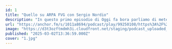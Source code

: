 ```yaml
---
id: 1
title: "Quello su ARPA FVG con Sergio Nordio"
description: "In questo primo episodio di Oggi fa bora parliamo di meteo e clima con Sergio Nordio, previsore di ARPA FVG. Scopriamo come vengono fatte le previsioni del tempo, quali fenomeni caratterizzano Trieste e dintorni, e come il cambiamento climatico sta influenzando la nostra regione. Bora, temporali improvvisi, estati ed inverni sempre più caldi."
url: "https://anchor.fm/s/1011a8694/podcast/play/99250108/https%3A%2F%2Fd3ctxlq1ktw2nl.cloudfront.net%2Fstaging%2F2025-2-2%2Fc783006e-8b10-98c3-f30d-7d6611e2e0dc.mp3" 
image: "https://d3t3ozftmdmh3i.cloudfront.net/staging/podcast_uploaded_episode/43034829/43034829-1740922446305-dd440c5367254.jpg"
published: "2025-03-02T13:36:59.000Z"
cover: "1.jpg"
---
```


